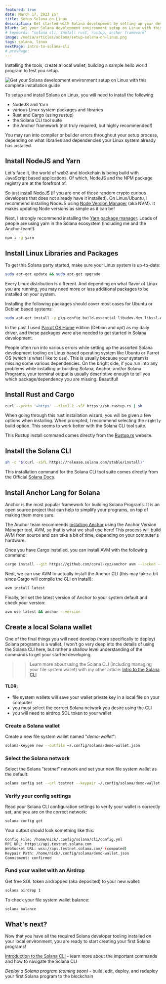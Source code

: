 ```yaml
---
featured: true
date: March 17, 2023 EST
title: Setup Solana on Linux
description: Get started with Solana development by setting up your dev environment. Installing the Solana **CLI**, rust, cargo, web3.js, and the local validator on Linux.
blurb: Get your Solana development environment setup on Linux with this complete installation guide.
# keywords: "solana cli, install rust, rustup, anchor framework"
image: /media/articles/solana/setup-solana-on-linux.png
tags: solana, linux
nextPage: intro-to-solana-cli
# prevPage:
---
```


Installing the tools, create a local wallet, building a sample hello world program to test you setup.

![Get your Solana development environment setup on Linux with this complete installation guide](/media/articles/solana/setup-solana-on-linux.png)

To setup and install Solana on Linux, you will need to install the following:

- NodeJS and Yarn
- various Linux system packages and libraries
- Rust and Cargo (using rustup)
- the Solana CLI tool suite
- the Anchor framework (not truly required, but highly recommended!)

<div class="msg warn text">
You may run into compiler or builder errors throughout your setup process, depending on what libraries and dependencies your Linux system already has installed.
</div>

## Install NodeJS and Yarn

Let's face it, the world of web3 and blockchain is being build with JavaScript based applications. Of which, NodeJS and the NPM package registry are at the forefront of.

So just [install NodeJS](https://nodejs.org) (if you are one of those random crypto curious developers that does not already have it installed). On Linux/Ubuntu, I recommend installing NodeJS using [Node Version Manager](https://github.com/nvm-sh/nvm) (aka NVM). It makes updating Node versions as simple as it can be!

Next, I strongly recommend installing the [Yarn package manager](https://www.npmjs.com/package/yarn). Loads of people are using yarn in the Solana ecosystem (including me and the Anchor team!):

```bash
npm i -g yarn
```

## Install Linux Libraries and Packages

To get this Solana party started, make sure your Linux system is up-to-date:

```bash
sudo apt-get update && sudo apt-get upgrade
```

Every Linux distribution is different. And depending on what flavor of Linux you are running, you may need more or less additional packages to be installed on your system.

Installing the following packages should cover most cases for Ubuntu or Debian based systems:

```bash
sudo apt-get install -y pkg-config build-essential libudev-dev libssl-dev
```

<div class="msg note text">
In the past I used <a href="https://parrotlinux.org/download/?version=home">Parrot OS Home</a> edition (Debian and <em>apt</em>) as my daily driver, and these packages were also needed to get started in Solana development.
</div>

People often run into various errors while setting up the assorted Solana development tooling on Linux based operating system like Ubuntu or Parrot OS (which is what I like to use). This is usually because your system is missing some various dependencies. On the bright side, if you run into any problems while installing or building Solana, Anchor, and/or Solana Programs, your terminal output is usually descriptive enough to tell you which package/dependency you are missing. Beautiful!

## Install Rust and Cargo

```bash
curl --proto '=https' --tlsv1.2 -sSf https://sh.rustup.rs | sh
```

When going through this rust installation wizard, you will be given a few options when installing. When prompted, I recommend selecting the `nightly` build option. This seems to work better with the Solana CLI tool suite.

<div class="msg note text">
This Rustup install command comes directly from the <a href="https://rustup.rs/">Rustup.rs</a> website.
</div>

## Install the Solana CLI

```bash
sh -c "$(curl -sSfL https://release.solana.com/stable/install)"
```

<div class="msg note text">
This installation command for the Solana CLI tool suite comes directly from the Official <a href="https://docs.solana.com/cli/install-solana-cli-tools#use-solanas-install-tool">Solana Docs</a>.
</div>

## Install Anchor Lang for Solana

Anchor is the most popular framework for building Solana Programs. It is an open source project that can help to simplify your programs, on top of making them more sure.

<div class="msg note text">
The Anchor team recommends <a href="https://www.anchor-lang.com/docs/installation">installing Anchor</a> using the Anchor Version Manager tool, AVM, so that is what we shall use here! This process will build AVM from source and can take a bit of time, depending on your computer's hardware.
</div>

Once you have Cargo installed, you can install AVM with the following command:

```bash
cargo install --git https://github.com/coral-xyz/anchor avm --locked --force
```

Next, we can use AVM to actually install the Anchor CLI (this may take a bit since Cargo will compile the CLI on install):

```bash
avm install latest
```

Finally, tell set the latest version of Anchor to your system default and check your version:

```bash
avm use latest && anchor --version
```

## Create a local Solana wallet

One of the final things you will need develop (more specifically to deploy) Solana programs is a wallet. I won't go very deep into the details of using the Solana CLI here, but rather a shallow level understanding of the commands to get your started developing.

> > Learn more about using the Solana CLI (including managing your file system wallet) with my other article: [Intro to the Solana CLI](./intro-to-solana-cli)

#### TLDR;

- file system wallets will save your wallet private key in a local file on your computer
- you must select the correct Solana network you desire using the CLI
- you will need to airdrop SOL token to your wallet

### Create a Solana wallet

Create a new file system wallet named "_demo-wallet_":

```bash
solana-keygen new --outfile ~/.config/solana/demo-wallet.json
```

### Select the Solana network

Select the Solana "_testnet_" network and set your new file system wallet as the default:

```bash
solana config set --url testnet --keypair ~/.config/solana/demo-wallet.json
```

### Verify your config settings

Read your Solana CLI configuration settings to verify your wallet is correctly set, and you are on the correct network:

```bash
solana config get
```

Your output should look something like this:

```bash
Config File: /home/nick/.config/solana/cli/config.yml
RPC URL: https://api.testnet.solana.com
WebSocket URL: wss://api.testnet.solana.com/ (computed)
Keypair Path: /home/nick/.config/solana/demo-wallet.json
Commitment: confirmed
```

### Fund your wallet with an Airdrop

Get free SOL token airdropped (aka deposited) to your new wallet:

```bash
solana airdrop 1
```

To check your file system wallet balance:

```bash
solana balance
```

## What's next?

Now that you have all the required Solana developer tooling installed on your local environment, you are ready to start creating your first Solana programs!

[Introduction to the Solana CLI](./intro-to-solana-cli) - learn more about the important commands and how to navigate the Solana CLI

_Deploy a Solana program (coming soon)_ - build, edit, deploy, and redeploy your first Solana program to the blockchain
